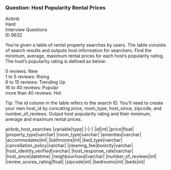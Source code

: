 ### Question: Host Popularity Rental Prices

Airbnb <br>
Hard <br>
Interview Questions <br>
ID 9632 <br>


You’re given a table of rental property searches by users.
The table consists of search results and outputs host information for searchers.
Find the minimum, average, maximum rental prices for each host’s popularity rating.
The host’s popularity rating is defined as below:

0 reviews: New <br>
1 to 5 reviews: Rising <br>
6 to 15 reviews: Trending Up <br>
16 to 40 reviews: Popular <br>
more than 40 reviews: Hot <br>

Tip: The id column in the table refers to the search ID. 
You'll need to create your own host_id by concating price, room_type, host_since, zipcode, and number_of_reviews.
Output host popularity rating and their minimum, average and maximum rental prices.

airbnb_host_searches
|variable|type|
|-|-|
|id|int|
|price|float|
|property_type|varchar|
|room_type|varchar|
|amenities|varchar|
|accommodates|int|
|bathrooms|int|
|bed_type|varchar|
|cancellation_policy|varchar|
|cleaning_fee|boolcity|varchar|
|host_identity_verified|varchar|
|host_response_rate|varchar|
|host_since|datetime|
|neighbourhood|varchar|
|number_of_reviews|int|
|review_scores_rating|float|
|zipcode|int|
|bedrooms|int|
|beds|int|
